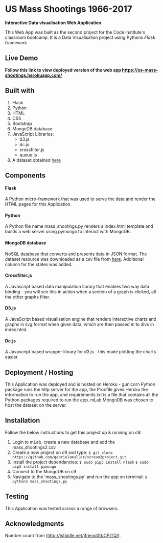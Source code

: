 # US Mass Shootings 1966-2017
**Interactive Data visualisation Web Application**

This Web App was built as the second project for the Code Institute's classroom bootcamp. It is a Data Visualisation project using Pythons *Flask* framework.

## Live Demo

**Follow this link to view deployed version of the web app https://us-mass-shootings.herokuapp.com/**

## Built with 
1. Flask 
2. Python
2. HTML
3. CSS
4. Bootstrap
5. MongoDB database
6. JavaScript Libraries:
    * d3.js
    * dc.js
    * crossfilter.js
    * queue.js
7. A dataset obtained [here](https://www.kaggle.com/zusmani/us-mass-shootings-last-50-years)

## Components

#### Flask
A Python micro-framework that was used to serve the data and render the HTML pages for this Application.

#### Python
A Python file name mass_shootings.py renders a index.html template and builds a web server using pymongo to interact with MongoDB.

#### MongoDB database
NoSQL database that converts and presents data in JSON format. The dataset resource was downloaded as a csv file from [here](https://www.kaggle.com/zusmani/us-mass-shootings-last-50-years). Additional column for the states was added.

#### Crossfilter.js
A Javascript based data manipulation library that enables two way data binding - you will see this in action when a section of a graph is clicked, all the other graphs filter.

#### D3.js
A JavaScript based visualisation engine that renders interactive charts and graphs in svg format when given data, which are then passed in to divs in index.html.

#### Dc.js
A Javascript based wrapper library for d3.js - this made plotting the charts easier.


## Deployment / Hosting

This Application was deployed and is hosted on Heroku - gunicorn Python package runs the http server for the app, the Procfile gives Heroku the information to run the app, and requirements.txt is a file that contains all the Python packages required to run the app. mLab MongoDB was chosen to host the dataset on the server.


## Installation

Follow the below instructions to get this project up & running on c9:

1. Login to mLab, create a new database and add the mass_shootings2.csv
2. Create a new project on c9 and type:
    `$ git clone https://github.com/gabrielamuller/stream2project.git`
3. Install the project dependancies:
    `$ sudo pip3 install Flask`
    `$ sudo pip3 install pymongo`
4. Connect to the MongoDB on c9
6. Navigate to the 'mass_shootings.py' and run the app on terminal:
    `$ python3 mass_shootings.py`


## Testing
This Application was tested across a range of browsers.

## Acknowledgments
Number count from (http://jsfiddle.net/jfriend00/CPtTQ/).
